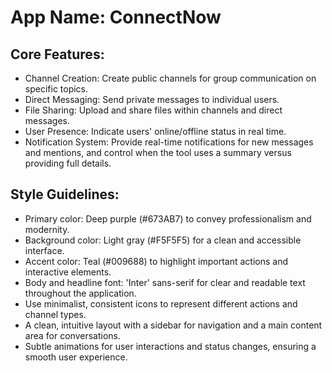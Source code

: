 # **App Name**: ConnectNow

## Core Features:

- Channel Creation: Create public channels for group communication on specific topics.
- Direct Messaging: Send private messages to individual users.
- File Sharing: Upload and share files within channels and direct messages.
- User Presence: Indicate users' online/offline status in real time.
- Notification System: Provide real-time notifications for new messages and mentions, and control when the tool uses a summary versus providing full details.

## Style Guidelines:

- Primary color: Deep purple (#673AB7) to convey professionalism and modernity.
- Background color: Light gray (#F5F5F5) for a clean and accessible interface.
- Accent color: Teal (#009688) to highlight important actions and interactive elements.
- Body and headline font: 'Inter' sans-serif for clear and readable text throughout the application.
- Use minimalist, consistent icons to represent different actions and channel types.
- A clean, intuitive layout with a sidebar for navigation and a main content area for conversations.
- Subtle animations for user interactions and status changes, ensuring a smooth user experience.